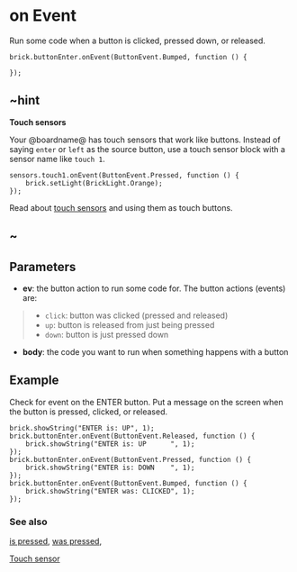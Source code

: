 # on Event

Run some code when a button is clicked, pressed down, or released.

```sig
brick.buttonEnter.onEvent(ButtonEvent.Bumped, function () {

});
```

## ~hint

**Touch sensors**

Your @boardname@ has touch sensors that work like buttons. Instead of saying `enter` or `left` as the source button, use a touch sensor block with a sensor name like `touch 1`.

```block
sensors.touch1.onEvent(ButtonEvent.Pressed, function () {
    brick.setLight(BrickLight.Orange);
});
```

Read about [touch sensors](/reference/sensors/touch-sensor) and using them as touch buttons.

## ~

## Parameters

* **ev**: the button action to run some code for. The button actions (events) are:
> * ``click``: button was clicked (pressed and released)
> * ``up``: button is released from just being pressed
> * ``down``: button is just pressed down
* **body**: the code you want to run when something happens with a button

## Example

Check for event on the ENTER button. Put a message on the screen when the button is pressed, clicked, or released.

```blocks
brick.showString("ENTER is: UP", 1);
brick.buttonEnter.onEvent(ButtonEvent.Released, function () {
    brick.showString("ENTER is: UP      ", 1);
});
brick.buttonEnter.onEvent(ButtonEvent.Pressed, function () {
    brick.showString("ENTER is: DOWN    ", 1);
});
brick.buttonEnter.onEvent(ButtonEvent.Bumped, function () {
    brick.showString("ENTER was: CLICKED", 1);
});
```

### See also

[is pressed](/reference/brick/button/is-pressed),
[was pressed](/reference/brick/button/was-pressed),

[Touch sensor](/reference/sensors/touch-sensor)
